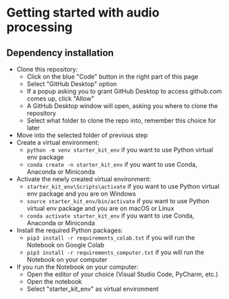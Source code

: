 # Getting started with audio processing

## Dependency installation

- Clone this repository:
    - Click on the blue "Code" button in the right part of this page
    - Select "GitHub Desktop" option
    - If a popup asking you to grant GitHub Desktop to access github.com comes up, click "Allow"
    - A GitHub Desktop window will open, asking you where to clone the repository
    - Select what folder to clone the repo into, remember this choice for later
- Move into the selected folder of previous step
- Create a virtual environment:
    - `python -m venv starter_kit_env` if you want to use Python virtual env package
    - `conda create -n starter_kit_env` if you want to use Conda, Anaconda or Miniconda
- Activate the newly created virtual environment:
    - `starter_kit_env\Scripts\activate` if you want to use Python virtual env package and you are on Windows
    - `source starter_kit_env/bin/activate` if you want to use Python virtual env package and you are on macOS or Linux
    - `conda activate starter_kit_env` if you want to use Conda, Anaconda or Miniconda
- Install the required Python packages:
    - `pip3 install -r requirements_colab.txt` if you will run the Notebook on Google Colab
    - `pip3 install -r requirements_computer.txt` if you will run the Notebook on your computer
- If you run the Notebook on your computer:
    - Open the editor of your choice (Visual Studio Code, PyCharm, etc.)
    - Open the notebook
    - Select "starter_kit_env" as virtual environment
